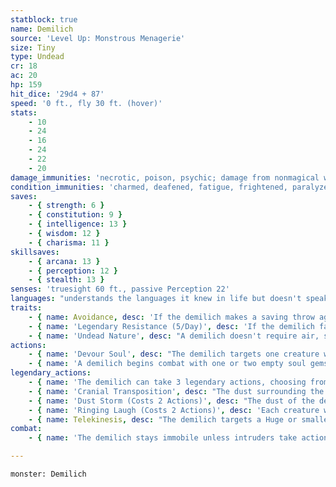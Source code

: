 ```yaml
---
statblock: true
name: Demilich
source: 'Level Up: Monstrous Menagerie'
size: Tiny
type: Undead
cr: 18
ac: 20
hp: 159
hit_dice: '29d4 + 87'
speed: '0 ft., fly 30 ft. (hover)'
stats:
    - 10
    - 24
    - 16
    - 24
    - 22
    - 20
damage_immunities: 'necrotic, poison, psychic; damage from nonmagical weapons'
condition_immunities: 'charmed, deafened, fatigue, frightened, paralyzed, petrified, poisoned, prone, stunned'
saves:
    - { strength: 6 }
    - { constitution: 9 }
    - { intelligence: 13 }
    - { wisdom: 12 }
    - { charisma: 11 }
skillsaves:
    - { arcana: 13 }
    - { perception: 12 }
    - { stealth: 13 }
senses: 'truesight 60 ft., passive Perception 22'
languages: "understands the languages it knew in life but doesn't speak"
traits:
    - { name: Avoidance, desc: 'If the demilich makes a saving throw against an effect that deals half damage on a success, it takes no damage on a success and half damage on a failure.' }
    - { name: 'Legendary Resistance (5/Day)', desc: 'If the demilich fails a saving throw, it can choose to succeed instead. When it does so, one of the five tiny warding gems set on its forehead or teeth shatters.' }
    - { name: 'Undead Nature', desc: "A demilich doesn't require air, sustenance, or sleep." }
actions:
    - { name: 'Devour Soul', desc: "The demilich targets one creature within 120 feet, forcing it to make a DC 17 Wisdom saving throw. On a success, or if all the large soul gems on the demilich's skull are occupied, the creature takes 40 necrotic damage, and the demilich regains the same number of hit points. If the target fails its saving throw and there is at least one unoccupied soul gem on the demilich's skull, the demilich regains 40 hit points, and the target dies instantly. Its soul is trapped in a soul gem on the demilich's skull, visible as a tiny, creature-shaped mote of light. While its soul is trapped, a creature can't be restored to life by any means. A soul that remains in a soul gem for 30 days is destroyed forever. If the demilich is defeated and a soul gem crushed, the creature is restored to life if its body is within 100 miles. A creature that succeeds on a saving throw against this effect is immune to it for 24 hours." }
    - { name: 'A demilich begins combat with one or two empty soul gems', desc: '' }
legendary_actions:
    - { name: 'The demilich can take 3 legendary actions, choosing from the options below', desc: "Only one legendary action can be used at a time and only at the end of another creature's turn. The demilich regains spent legendary actions at the start of its turn." }
    - { name: 'Cranial Transposition', desc: "The dust surrounding the demilich falls to the ground. The demilich and a nonmagical, unattended skull within 30 teleport, switching places. Until the demilich moves or attacks, it is indistinguishable from a nonmagical skull, and the dust composing the demilich's wraithlike body doesn't reform around it." }
    - { name: 'Dust Storm (Costs 2 Actions)', desc: "The dust of the demilich's body swirls in a 30-foot radius around the demilich. Each creature in the area makes a DC 17 Constitution saving throw. On a failure, the creature takes 21 (6d6) necrotic damage and is blinded until the end of its next turn. The demilich then moves up to its speed." }
    - { name: 'Ringing Laugh (Costs 2 Actions)', desc: 'Each creature within 60 feet that can hear the demilich makes a DC 17 Wisdom saving throw. On a failure, a creature is frightened until the end of its next turn.' }
    - { name: Telekinesis, desc: "The demilich targets a Huge or smaller creature or an object weighing up to 1,000 pounds within 60 feet. If the target is a creature, it must succeed on a DC 17 Strength saving throw. Otherwise, the demilich moves the target up to 30 feet in any direction, including up. If another creature or object stops the target's movement, both take 10 (3d6) bludgeoning damage. At the end of this movement, the target falls if it is still in the air, taking falling damage as normal." }
combat:
    - { name: 'The demilich stays immobile unless intruders take actions that threaten it or its treasure hoard', desc: "It then flies into the air, taking care to stay at least 50 feet above enemies. It uses Devour Soul on each of its turns, targeting its biggest threat. It uses Telekinesis and Ringing Laugh when it's able to do so from a distance. If creatures are within 30 feet of it, it uses Dust Storm and tries to move away. When reduced to 40 hit points or fewer, it uses Cranial Transposition to swap places with a decoy skull (if one is available) to give the impression that it has been defeated. It will not willingly leave its lair." }

---
```

```statblock
monster: Demilich
```
